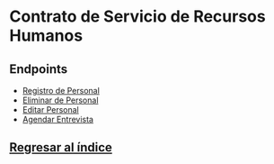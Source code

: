 # Contrato de Servicio de Recursos Humanos

## Endpoints
- [Registro de Personal](./servicio-rrhh/registro-personal.md)
- [Eliminar de Personal](./servicio-rrhh/eliminar-personal.md)
- [Editar Personal](./servicio-rrhh/editar-personal.md)
- [Agendar Entrevista](./servicio-rrhh/agendar-entrevista.md)

## [Regresar al índice](/README.md)